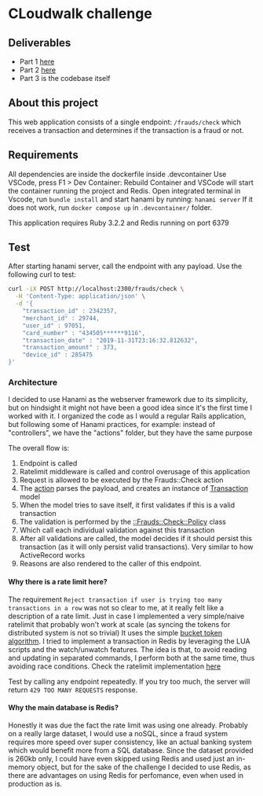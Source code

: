 # CLoudwalk challenge

## Deliverables
- Part 1 [here](./part-1.md)
- Part 2 [here](./part-2.md)
- Part 3 is the codebase itself

## About this project

This web application consists of a single endpoint: `/frauds/check` which receives a transaction and determines if the transaction is a fraud or not.

## Requirements

All dependencies are inside the dockerfile inside .devcontainer
Use VSCode, press  F1 > Dev Container: Rebuild Container and VSCode will start the container running the project and Redis.
Open integrated terminal in Vscode, run `bundle install` and start hanami by running: `hanami server` 
If it does not work, run `docker compose up` in `.devcontainer/` folder.

This application requires Ruby 3.2.2 and Redis running on port 6379

## Test

After starting hanami server, call the endpoint with any payload. Use the following curl to test:
``` bash
curl -iX POST http://localhost:2300/frauds/check \
  -H 'Content-Type: application/json' \
  -d '{
    "transaction_id" : 2342357,
    "merchant_id" : 29744,
    "user_id" : 97051,
    "card_number" : "434505******9116",
    "transaction_date" : "2019-11-31T23:16:32.812632",
    "transaction_amount" : 373,
    "device_id" : 285475
}'
```

### Architecture

I decided to use Hanami as the webserver framework due to its simplicity, but on hindsight it might not have been a good idea since it's the first time I worked with it.
I organized the code as I would a regular Rails application, but following some of Hanami practices, for example: instead of "controllers", we have the "actions" folder, but they have the same purpose

The overall flow is:
1. Endpoint is called
2. Ratelimit middleware is called and control overusage of this application
3. Request is allowed to be executed by the Frauds::Check action
4. The [action](app/actions/frauds/check.rb) parses the payload, and creates an instance of [Transaction](app/models/transaction.rb) model
5. When the model tries to save itself, it first validates if this is a valid transaction
6. The validation is performed by the [::Frauds::Check::Policy](app/policies/frauds/check/policy.rb) class
7. Which call each individual validation against this transaction
8. After all validations are called, the model decides if it should persist this transaction (as it will only persist valid transactions). Very similar to how ActiveRecord works
9. Reasons are also rendered to the caller of this endpoint.

#### Why there is a rate limit here?

The requirement `Reject transaction if user is trying too many transactions in a row` was not so clear to me, at it really felt like a description of a rate limit.
Just in case I implemented a very simple/naive ratelimit that probably won't work at scale (as syncing the tokens for distributed system is not so trivial)
It uses the simple [bucket token algorithm](https://jgam.medium.com/rate-limiter-token-bucket-algorithm-efd86758c8ee).
I tried to implement a transaction in Redis by leveraging the LUA scripts and the watch/unwatch features.
The idea is that, to avoid reading and updating in separated commands, I perform both at the same time, thus avoiding race conditions.
Check the ratelimit implementation [here](config/middlewares/rate_limit.rb)

Test by calling any endpoint repeatedly. If you try too much, the server will return `429 TOO MANY REQUESTS` response.

#### Why the main database is Redis?

Honestly it was due the fact the rate limit was using one already. Probably on a really large dataset, I would use a noSQL, since a fraud system requires more speed over super consistency, like an actual banking system which would benefit more from a SQL database.
Since the dataset provided is 260kb only, I could have even skipped using Redis and used just an in-memory object, but for the sake of the challenge I decided to use Redis, as there are advantages on using Redis for perfomance, even when used in production as is.